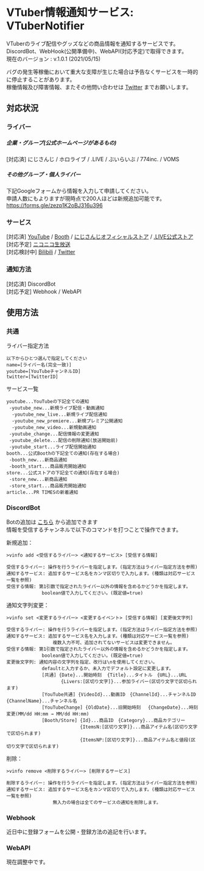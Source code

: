 # VTuber情報通知サービス: VTuberNotifier
VTuberのライブ配信やグッズなどの商品情報を通知するサービスです。    
DiscordBot、WebHook(公開準備中)、WebAPI(対応予定)で取得できます。   
現在のバージョン : v.1.0.1 (2021/05/15)
  
バグの発生等稼働において重大な支障が生じた場合は予告なくサービスを一時的に停止することがあります。    
稼働情報及び障害情報、またその他問い合わせは [Twitter](https://www.twitter.com/chromeru0312) までお願いします。    

## 対応状況
### ライバー
##### 企業・グループ(公式ホームページがあるもの)
[対応済] にじさんじ / ホロライブ / .LIVE / ぶいらいぶ / 774inc. / VOMS  
##### その他グループ・個人ライバー    
下記Googleフォームから情報を入力して申請してください。    
申請人数にもよりますが現時点で200人ほどは新規追加可能です。    
https://forms.gle/zezp1K2oBJ316u396    
### サービス  
\[対応済] [YouTube](https://www.youtube.com/) / [Booth](https://booth.pm/) / [にじさんじオフィシャルストア](https://shop.nijisanji.jp/) / [.LIVE公式ストア](https://4693.live/)    
\[対応予定] [ニコニコ生放送](https://live.nicovideo.jp/)  
\[対応検討中] [Bilibili](https://www.bilibili.com/) / [Twitter](https://twitter.com/)  
### 通知方法  
[対応済] DiscordBot  
[対応予定] Webhook / WebAPI  

## 使用方法
### 共通
ライバー指定方法
```
以下からひとつ選んで指定してください
name=[ライバー名(完全一致)]  
youtube=[YouTubeチャンネルID]  
twitter=[TwitterID]  
```

サービス一覧
```
youtube...YouTubeの下記全ての通知 
 -youtube_new...新規ライブ配信・動画通知  
  -youtube_new_live...新規ライブ配信通知
  -youtube_new_premiere...新規プレミア公開通知
  -youtube_new_video...新規動画通知
 -youtube_change...配信情報の変更通知  
 -youtube_delete...配信の削除通知(放送開始前) 
 -youtube_start...ライブ配信開始通知  
booth...公式Boothの下記全ての通知(存在する場合)  
 -booth_new...新商品通知  
 -booth_start...商品販売開始通知
store...公式ストアの下記全ての通知(存在する場合)  
 -store_new...新商品通知  
 -store_start...商品販売開始通知  
article...PR TIMESの新着通知
```
### DiscordBot
Botの追加は [こちら](https://discord.com/api/oauth2/authorize?client_id=799182985600958494&permissions=133184&scope=bot) から追加できます    
情報を受信するチャンネルで以下のコマンドを打つことで操作できます。

新規追加：
```
>vinfo add <受信するライバー> <通知するサービス> [受信する情報]  
  
受信するライバー: 操作を行うライバーを指定します。(指定方法はライバー指定方法を参照)  
通知するサービス: 追加するサービス名をカンマ区切りで入力します。(種類は対応サービス一覧を参照)
受信する情報: 第1引数で指定されたライバー以外の情報を含めるかどうかを指定します。
             boolean値で入力してください。(既定値=true)
```

通知文字列変更：
```
>vinfo set <変更するライバー> <変更するイベント> [受信する情報] [変更後文字列]  
  
受信するライバー: 操作を行うライバーを指定します。(指定方法はライバー指定方法を参照)  
通知するサービス: 追加するサービス名を入力します。(種類は対応サービス一覧を参照)
                 複数入力不可、追加されてないサービスは変更できません。
受信する情報: 第1引数で指定されたライバー以外の情報を含めるかどうかを指定します。
             boolean値で入力してください。(既定値=true)
変更後文字列: 通知内容の文字列を指定、改行は\nを使用してください。 
             defaultと入力するか、未入力でデフォルト設定に変更します。
             [共通] {Date}...開始時刻  {Title}...タイトル　{URL}...URL
                    {Livers:[区切り文字]}...参加ライバー(区切り文字で区切られます)
             [YouTube共通] {VideoId}...動画ID　{ChannelId}...チャンネルID　{ChannelName}...チャンネル名
             [YouTubeChange] {OldDate}...旧開始時刻　 {ChangeDate}...時刻変更(MM/dd HH:mm → MM/dd HH:mm)
             [Booth/Store] {Id}...商品ID　{Category}...商品カテゴリー
                           {ItemsN:[区切り文字]}...商品アイテム名(区切り文字で区切られます)
                           {ItemsNP:[区切り文字]}...商品アイテム名と値段(区切り文字で区切られます)
```

削除：
```
>vinfo remove <削除するライバー> [削除するサービス]   
  
削除するライバー: 操作を行うライバーを指定します。(指定方法はライバー指定方法を参照)
通知するサービス: 追加するサービス名をカンマ区切りで入力します。(種類は対応サービス一覧を参照)
                 無入力の場合は全てのサービスの通知を削除します。  
```

### Webhook
近日中に登録フォームを公開・登録方法の追記を行います。

### WebAPI
現在調整中です。
